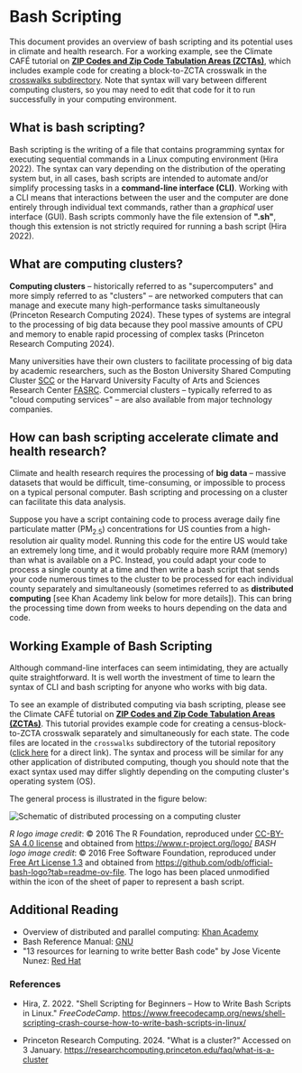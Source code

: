 # Bash Scripting
This document provides an overview of bash scripting and its potential uses in climate and health research. For a working example, see the Climate CAFÉ tutorial on [**ZIP Codes and Zip Code Tabulation Areas (ZCTAs)**](https://github.com/Climate-CAFE/zip_codes_and_zctas), which includes example code for creating a block-to-ZCTA crosswalk in the [crosswalks subdirectory](https://github.com/Climate-CAFE/zip_codes_and_zctas/tree/main/crosswalks). Note that syntax will vary between different computing clusters, so you may need to edit that code for it to run successfully in your computing environment.

## What is bash scripting?
Bash scripting is the writing of a file that contains programming syntax for executing sequential commands in a Linux computing environment (Hira 2022). The syntax can vary depending on the distribution of the operating system but, in all cases, bash scripts are intended to automate and/or simplify processing tasks in a **command-line interface (CLI)**. Working with a CLI means that interactions between the user and the computer are done entirely through individual text commands, rather than a *graphical* user interface (GUI). Bash scripts commonly have the file extension of **".sh"**, though this extension is not strictly required for running a bash script (Hira 2022). 

## What are computing clusters?
**Computing clusters** – historically referred to as "supercomputers" and more simply referred to as "clusters" – are networked computers that can manage and execute many high-performance tasks simultaneously (Princeton Research Computing 2024). These types of systems are integral to the processing of big data because they pool massive amounts of CPU and memory to enable rapid processing of complex tasks (Princeton Research Computing 2024).

Many universities have their own clusters to facilitate processing of big data by academic researchers, such as the Boston University Shared Computing Cluster [SCC](https://www.bu.edu/tech/support/research/computing-resources/scc/) or the Harvard University Faculty of Arts and Sciences Research Center [FASRC](https://www.rc.fas.harvard.edu/). Commercial clusters – typically referred to as "cloud computing services" – are also available from major technology companies.

## How can bash scripting accelerate climate and health research?
Climate and health research requires the processing of **big data** – massive datasets that would be difficult, time-consuming, or impossible to process on a typical personal computer. Bash scripting and processing on a cluster can facilitate this data analysis.

Suppose you have a script containing code to process average daily fine particulate matter (PM<sub>2.5</sub>) concentrations for US counties from a high-resolution air quality model. Running this code for the entire US would take an extremely long time, and it would probably require more RAM (memory) than what is available on a PC. Instead, you could adapt your code to process a single county at a time and then write a bash script that sends your code numerous times to the cluster to be processed for each individual county separately and simultaneously (sometimes referred to as **distributed computing** [see Khan Academy link below for more details]). This can bring the processing time down from weeks to hours depending on the data and code.

## Working Example of Bash Scripting
Although command-line interfaces can seem intimidating, they are actually quite straightforward. It is well worth the investment of time to learn the syntax of CLI and bash scripting for anyone who works with big data.

To see an example of distributed computing via bash scripting, please see the Climate CAFÉ tutorial on [**ZIP Codes and Zip Code Tabulation Areas (ZCTAs)**](https://github.com/Climate-CAFE/zip_codes_and_zctas). This tutorial provides example code for creating a census-block-to-ZCTA crosswalk separately and simultaneously for each state. The code files are located in the `crosswalks` subdirectory of the tutorial repository ([click here](https://github.com/Climate-CAFE/zip_codes_and_zctas/tree/main/crosswalks) for a direct link). The syntax and process will be similar for any other application of distributed computing, though you should note that the exact syntax used may differ slightly depending on the computing cluster's operating system (OS).

The general process is illustrated in the figure below:

![Schematic of distributed processing on a computing cluster](https://github.com/Climate-CAFE/tutorials_working/blob/main/bash_scripting/figures/distributed_processing_schematic.png)

*R logo image credit*: © 2016 The R Foundation, reproduced under [CC-BY-SA 4.0 license](https://creativecommons.org/licenses/by-sa/4.0/) and obtained from https://www.r-project.org/logo/
*BASH logo image credit*: © 2016 Free Software Foundation, reproduced under [Free Art License 1.3](https://artlibre.org/licence/lal/en/) and obtained from https://github.com/odb/official-bash-logo?tab=readme-ov-file. The logo has been placed unmodified within the icon of the sheet of paper to represent a bash script.

## Additional Reading
- Overview of distributed and parallel computing: [Khan Academy](https://www.khanacademy.org/computing/ap-computer-science-principles/algorithms-101/x2d2f703b37b450a3:parallel-and-distributed-computing/a/distributed-computing)
- Bash Reference Manual: [GNU](https://www.gnu.org/software/bash/manual/bash.html)
- "13 resources for learning to write better Bash code" by Jose Vicente Nunez: [Red Hat](https://www.redhat.com/sysadmin/learn-bash-scripting)

### References
- Hira, Z. 2022. "Shell Scripting for Beginners – How to Write Bash Scripts in Linux." *FreeCodeCamp*. https://www.freecodecamp.org/news/shell-scripting-crash-course-how-to-write-bash-scripts-in-linux/

- Princeton Research Computing. 2024. "What is a cluster?" Accessed on 3 January. https://researchcomputing.princeton.edu/faq/what-is-a-cluster
